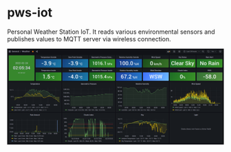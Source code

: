 # pws-iot
Personal Weather Station IoT. It reads various environmental sensors and publishes values to MQTT server via wireless connection.

![alt img1](https://github.com/rkaczorek/pws-iot/raw/main/media/screenshot.png)
